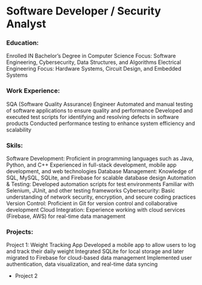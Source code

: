 # Software Developer / Security Analyst

### Education:
Enrolled IN Bachelor’s Degree in Computer Science
Focus: Software Engineering, Cybersecurity, Data Structures, and Algorithms
Electrical Engineering
Focus: Hardware Systems, Circuit Design, and Embedded Systems

### Work Experience:
SQA (Software Quality Assurance) Engineer
Automated and manual testing of software applications to ensure quality and performance
Developed and executed test scripts for identifying and resolving defects in software products
Conducted performance testing to enhance system efficiency and scalability
  
### Skils:
Software Development:
Proficient in programming languages such as Java, Python, and C++
Experienced in full-stack development, mobile app development, and web technologies
Database Management:
Knowledge of SQL, MySQL, SQLite, and Firebase for scalable database design
Automation & Testing:
Developed automation scripts for test environments
Familiar with Selenium, JUnit, and other testing frameworks
Cybersecurity:
Basic understanding of network security, encryption, and secure coding practices
Version Control:
Proficient in Git for version control and collaborative development
Cloud Integration:
Experience working with cloud services (Firebase, AWS) for real-time data management
  
### Projects:
Project 1: Weight Tracking App
Developed a mobile app to allow users to log and track their daily weight
Integrated SQLite for local storage and later migrated to Firebase for cloud-based data management
Implemented user authentication, data visualization, and real-time data syncing
- Project 2
  

